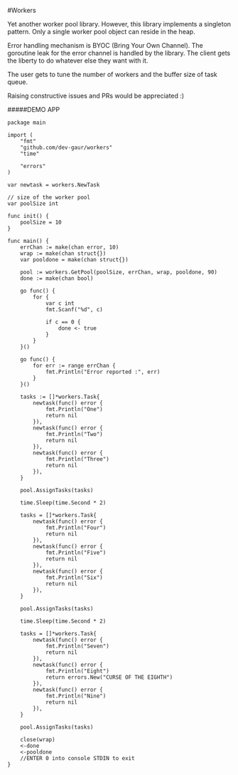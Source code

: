 #Workers

Yet another worker pool library.
However, this library implements a singleton pattern. Only a single worker pool object can reside in the heap.

Error handling mechanism is BYOC (Bring Your Own Channel). The goroutine leak for the error channel is handled by the library.
The client gets the liberty to do whatever else they want with it.

The user gets to tune the number of workers and the buffer size of task queue.

Raising constructive issues and PRs would be appreciated :)

#####DEMO APP

```
package main

import (
	"fmt"
	"github.com/dev-gaur/workers"
	"time"

	"errors"
)

var newtask = workers.NewTask

// size of the worker pool
var poolSize int

func init() {
	poolSize = 10
}

func main() {
	errChan := make(chan error, 10)
	wrap := make(chan struct{})
	var pooldone = make(chan struct{})

	pool := workers.GetPool(poolSize, errChan, wrap, pooldone, 90)
	done := make(chan bool)

	go func() {
		for {
			var c int
			fmt.Scanf("%d", c)

			if c == 0 {
				done <- true
			}
		}
	}()

	go func() {
		for err := range errChan {
			fmt.Println("Error reported :", err)
		}
	}()

	tasks := []*workers.Task{
		newtask(func() error {
			fmt.Println("One")
			return nil
		}),
		newtask(func() error {
			fmt.Println("Two")
			return nil
		}),
		newtask(func() error {
			fmt.Println("Three")
			return nil
		}),
	}

	pool.AssignTasks(tasks)

	time.Sleep(time.Second * 2)

	tasks = []*workers.Task{
		newtask(func() error {
			fmt.Println("Four")
			return nil
		}),
		newtask(func() error {
			fmt.Println("Five")
			return nil
		}),
		newtask(func() error {
			fmt.Println("Six")
			return nil
		}),
	}

	pool.AssignTasks(tasks)

	time.Sleep(time.Second * 2)

	tasks = []*workers.Task{
		newtask(func() error {
			fmt.Println("Seven")
			return nil
		}),
		newtask(func() error {
			fmt.Println("Eight")
			return errors.New("CURSE OF THE EIGHTH")
		}),
		newtask(func() error {
			fmt.Println("Nine")
			return nil
		}),
	}

	pool.AssignTasks(tasks)

	close(wrap)
	<-done
	<-pooldone
	//ENTER 0 into console STDIN to exit
}
```
